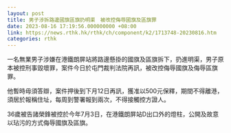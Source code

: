 ```yaml
---
layout: post
title: 男子涉拆路邊國旗區旗扔明渠　被改控侮辱國旗及區旗罪
date: 2023-08-16 17:19:56.000000000 +08:00
link: https://news.rthk.hk/rthk/ch/component/k2/1713748-20230816.htm
categories: rthk
---
```


一名無業男子涉嫌在港鐵朗屏站將路邊懸掛的國旗及區旗拆下，扔進明渠，男子原本被控刑事毀壞罪，案件今日於屯門裁判法院再訊，被改控侮辱國旗及侮辱區旗罪。

他暫時毋須答辯，案件押後到下月12日再訊，獲准以500元保釋，期間不得離港，須居於報稱住址，每周到警署報到兩次，不得接觸控方證人。

36歲被告諸榮鋒被控於今年7月3日，在港鐵朗屏站D出口外的燈柱，公開及故意以玷污的方式侮辱國旗及區旗。
